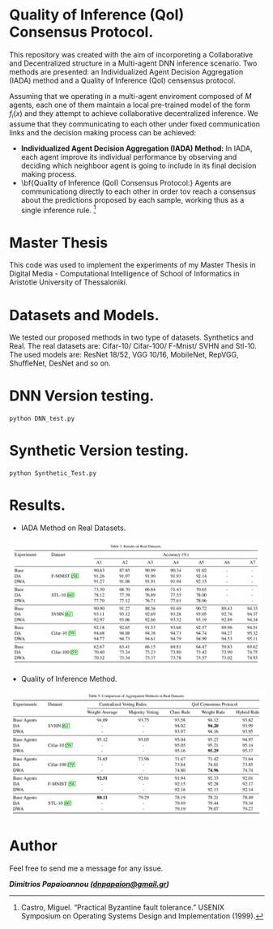 # Quality of Inference (QoI) Consensus Protocol.

This repository was created with the aim of incorporeting a Collaborative and Decentralized structure in a Multi-agent DNN inference scenario. Two methods are presented: an Individualized Agent Decision Aggregation (IADA) method and a Quality of Inference (QoI) censensus protocol. 

Assuming that we operating in a multi-agent enviroment composed of $M$ agents,  each one of them maintain a local pre-trained model of the form $f_i(x)$ and they attempt to achieve collaborative decentralized inference. We assume that they communicating to each other under fixed communication links and the decision making process can be achieved:
* **Individualized Agent Decision Aggregation (IADA) Method:** In IADA, each agent improve its individual performance by observing and deciding which neighboor agent is going to include in its final decision making process.
* \bf{Quality of Inference (QoI) Consensus Protocol:} Agents are communicationg directly to each other in order tov reach a consensus about the predictions proposed by each sample, working thus as a single inference rule. [^1]

# Master Thesis

This code was used to implement the experiments of my Master Thesis in Digital Media - Computational Intelligence of School of Informatics in Aristotle University of Thessaloniki. 

# Datasets and Models.
We tested our proposed methods in two type of datasets. Synthetics and Real. The real datasets are: Cifar-10/ Cifar-100/ F-Mnist/ SVHN and Stl-10. The used models are: ResNet 18/52, VGG 10/16, MobileNet, RepVGG, ShuffleNet, DesNet and so on. 

# DNN Version testing.

```shell
python DNN_test.py
```

# Synthetic Version testing.

```shell
python Synthetic_Test.py
```
# Results.
* IADA Method on Real Datasets.

![This is an image](./Results/IADA_Real.png)

* Quality of Inference Method.

![This is an image](./Results/QoI.png)

# Author

Feel free to send me a message for any issue.

***Dimitrios Papaioannou (dnpapaion@gmail.gr)***





[^1]: Castro, Miguel. “Practical Byzantine fault tolerance.” USENIX Symposium on Operating Systems Design and Implementation (1999).

